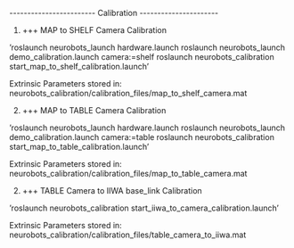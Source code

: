 ------------------------ Calibration ----------------------

1) +++ MAP to SHELF Camera Calibration

’roslaunch neurobots_launch hardware.launch
roslaunch neurobots_launch demo_calibration.launch camera:=shelf
roslaunch neurobots_calibration start_map_to_shelf_calibration.launch’

Extrinsic Parameters stored in: neurobots_calibration/calibration_files/map_to_shelf_camera.mat

2) +++ MAP to TABLE Camera Calibration

’roslaunch neurobots_launch hardware.launch
roslaunch neurobots_launch demo_calibration.launch camera:=table
roslaunch neurobots_calibration start_map_to_table_calibration.launch’

Extrinsic Parameters stored in: neurobots_calibration/calibration_files/map_to_table_camera.mat

2) +++ TABLE Camera to IIWA base_link Calibration

’roslaunch neurobots_calibration start_iiwa_to_camera_calibration.launch’

Extrinsic Parameters stored in: neurobots_calibration/calibration_files/table_camera_to_iiwa.mat

